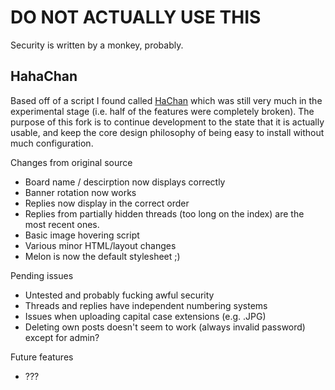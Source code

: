 # DO NOT ACTUALLY USE THIS
Security is written by a monkey, probably.

## HahaChan
Based off of a script I found called [HaChan](https://code.google.com/p/hachan/) which was still very much in the experimental stage (i.e. half of the features were completely broken).
The purpose of this fork is to continue development to the state that it is actually usable, and keep the core design philosophy of being easy to install without much configuration.

Changes from original source
 * Board name / descirption now displays correctly
 * Banner rotation now works
 * Replies now display in the correct order
 * Replies from partially hidden threads (too long on the index) are the most recent ones.
 * Basic image hovering script
 * Various minor HTML/layout changes
 * Melon is now the default stylesheet ;)

Pending issues
 * Untested and probably fucking awful security
 * Threads and replies have independent numbering systems
 * Issues when uploading capital case extensions (e.g. .JPG)
 * Deleting own posts doesn't seem to work (always invalid password) except for admin?

Future features
 * ???